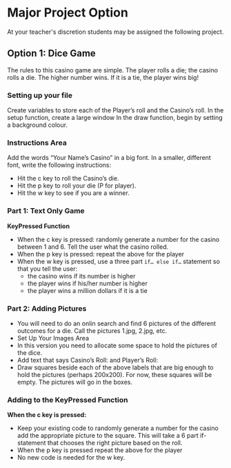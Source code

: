 # Major Project Option
At your teacher's discretion students may be assigned the following project.

## Option 1: Dice Game
The rules to this casino game are simple. The player rolls a die; the casino rolls a die. The higher number wins. If it is a tie, the player wins big! 

### Setting up your file
Create variables to store each of the Player’s roll and the Casino’s roll. In the setup function, create a large window
In the draw function, begin by setting a background colour.

### Instructions Area
Add the words “Your Name’s Casino” in a big font. In a smaller, different font, write the following instructions:
* Hit the c key to roll the Casino’s die.
* Hit the p key to roll your die (P for player).
* Hit the w key to see if you are a winner.

### Part 1: Text Only Game
__KeyPressed Function__
* When the c key is pressed: randomly generate a number for the casino between 1 and 6. Tell the user what the casino rolled.
* When the p key is pressed: repeat the above for the player
* When the w key is pressed, use a three part ```if… else if…``` statement so that you tell the user:
  * the casino wins if its number is higher
  * the player wins if his/her number is higher
  * the player wins a million dollars if it is a tie

### Part 2: Adding Pictures
* You will need to do an onlin search and find 6 pictures of the different outcomes for a die. Call the pictures 1.jpg, 2.jpg, etc.
* Set Up Your Images Area
* In this version you need to allocate some space to hold the pictures of the dice.  
* Add text that says Casino’s Roll:  and Player’s Roll:
* Draw squares beside each of the above labels that are big enough to hold the pictures (perhaps 200x200).  For now, these squares will be empty. The pictures will go in the boxes.

### Adding to the KeyPressed Function
__When the c key is pressed:__
* Keep your existing code to randomly generate a number for the casino add the appropriate picture to the square. This will take a 6 part if-statement that chooses the right picture based on the roll.
* When the p key is pressed repeat the above for the player
* No new code is needed for the w key.

